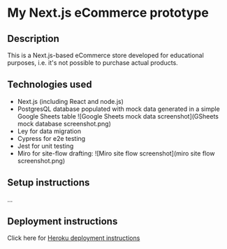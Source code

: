 # My Next.js eCommerce prototype

## Description

This is a Next.js-based eCommerce store developed for educational purposes, i.e. it's not possible to purchase actual products.

## Technologies used

- Next.js (including React and node.js)
- PostgresQL database populated with mock data generated in a simple Google Sheets table
  ![Google Sheets mock data screenshot](GSheets mock database screenshot.png)
- Ley for data migration
- Cypress for e2e testing
- Jest for unit testing
- Miro for site-flow drafting:
  ![Miro site flow screenshot](miro site flow screenshot.png)

## Setup instructions

...

## Deployment instructions

Click here for [Heroku deployment instructions](https://learn.upleveled.io/courses/btcmp-l-webfs-gen-0/modules/160-cheatsheet-deployment/)
